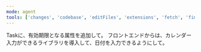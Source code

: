 ```yaml
---
mode: agent
tools: ['changes', 'codebase', 'editFiles', 'extensions', 'fetch', 'findTestFiles', 'githubRepo', 'new', 'openSimpleBrowser', 'problems', 'readCellOutput', 'runCommands', 'runNotebooks', 'runTasks', 'runTests', 'search', 'searchResults', 'terminalLastCommand', 'terminalSelection', 'testFailure', 'usages', 'vscodeAPI', 'playwright']
---
```


Taskに、有効期限となる属性を追加して。
フロントエンドからは、カレンダー入力ができるライブラリを導入して、日付を入力できるようにして。
